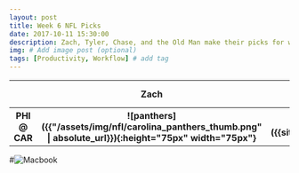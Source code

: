 ```yaml
---
layout: post
title: Week 6 NFL Picks
date: 2017-10-11 15:30:00
description: Zach, Tyler, Chase, and the Old Man make their picks for week 6 games in the NFL.
img: # Add image post (optional)
tags: [Productivity, Workflow] # add tag
---
```

<table align='center'>
    <tr>
        <th></th>
        <th>Zach</th>
        <th>Tyler</th>
        <th>Chase</th>
        <th>Old Man</th>
    </tr>
    <tr>
        <th>PHI @ CAR</th>
        <th markdown="1">![panthers]({{"/assets/img/nfl/carolina_panthers_thumb.png" | absolute_url}}){:height="75px" width="75px"}</th>
        <th markdown="1">![Eagles]({{site.baseurl}}/assets/img/nfl/philadelphia_eagles_thumb.png)</th>
        <td>N/A</td>
        <td>N/A</td>
    </tr>
</table>

#![Macbook]({{site.baseurl}}/assets/img/mac.jpg)
